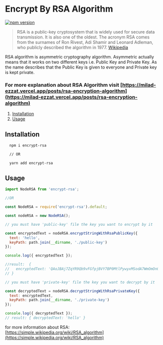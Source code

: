 
# Encrypt By RSA Algorithm

[![npm version](https://badge.fury.io/js/encrypt-rsa.svg)](https://badge.fury.io/js/encrypt-rsa)&nbsp;

> RSA is a public-key cryptosystem that is widely used for secure data transmission. It is also one of the oldest. The acronym RSA comes from the surnames of Ron Rivest, Adi Shamir and Leonard Adleman, who publicly described the algorithm in 1977. [Wikipedia](https://en.wikipedia.org/wiki/RSA_(cryptosystem))

RSA algorithm is asymmetric cryptography algorithm. Asymmetric actually means that it works on two different keys i.e. Public Key and Private Key. As the name describes that the Public Key is given to everyone and Private key is kept private.

### For more explanation about RSA Algorithm visit [https://milad-ezzat.vercel.app/posts/rsa-encryption-algorithm](https://milad-ezzat.vercel.app/posts/rsa-encryption-algorithm)

1. [Installation](#installation)
2. [Usage](#usage)

## Installation

```bash
  npm i encrypt-rsa

  // OR

  yarn add encrypt-rsa
```


## Usage

```js
import NodeRSA from 'encrypt-rsa';

//OR

const NodeRSA = require('encrypt-rsa').default;

const nodeRSA = new NodeRSA();

// you must have 'public-key' file the key you want to encrypt by it

const encryptedText = nodeRSA.encryptStringWithRsaPublicKey({ 
  text: 'hello', 
  keyPath: path.join(__dirname, './public-key') 
});

console.log({ encryptedText });

//result:  {
//   encryptedText: 'QAoJBAj7ZqYR9Qb9vFGfpjBVY7BP0MtlPywyxMSodA7WmOmOn0glOlrLxUqjJrmaKsqxdJxZadEMAM8+6gLNhwcLtbFPRLQEUTSHk2NNhehsPOESoNjwbXOj5Y+zBCSkjVuW6MRkdaTZeGXi0sii1OqvIQGmOaOR2xzEdDj2eD8='
// }

// you must have 'private-key' file the key you want to decrypt by it

const decryptedText = nodeRSA.decryptStringWithRsaPrivateKey({ 
  text: encryptedText, 
  keyPath: path.join(__dirname, './private-key') 
});

console.log({ decryptedText });
// result: { decryptedText: 'hello' }

```
for more information about RSA:
[https://simple.wikipedia.org/wiki/RSA_algorithm](https://simple.wikipedia.org/wiki/RSA_algorithm)
